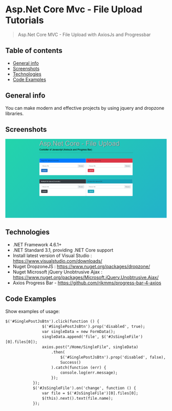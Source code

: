 # Asp.Net Core Mvc - File Upload Tutorials
>  Asp.Net Core MVC - File Upload with AxiosJs and Progressbar

## Table of contents
* [General info](#general-info)
* [Screenshots](#screenshots)
* [Technologies](#technologies)
* [Code Examples](#code-examples)

## General info
You can make modern and effective projects by using jquery and dropzone libraries.

## Screenshots
![Example screenshot](./screencapture.png)

## Technologies
* .NET Framework 4.6.1+
* .NET Standard 3.1, providing .NET Core support
* Install latest version of Visual Studio : https://www.visualstudio.com/downloads/
* Nuget DropzoneJS : https://www.nuget.org/packages/dropzone/
* Nuget Microsoft jQuery Unobtrusive Ajax : https://www.nuget.org/packages/Microsoft.jQuery.Unobtrusive.Ajax/
* Axios Progress Bar - https://github.com/rikmms/progress-bar-4-axios

## Code Examples
Show examples of usage:
```
$('#SinglePostJsBtn').click(function () {
                $('#SinglePostJsBtn').prop('disabled', true);
                var singleData = new FormData();
                singleData.append('file', $('#JsSingleFile')[0].files[0]);
                axios.post("/Home/SingleFile", singleData)
                    .then(
                        $('#SinglePostJsBtn').prop('disabled', false),
                        Success()
                    ).catch(function (err) {
                        console.log(err.message);
                    });
            });
            $('#JsSingleFile').on('change', function () {
                var file = $('#JsSingleFile')[0].files[0];
                $(this).next().text(file.name);
            });
```

